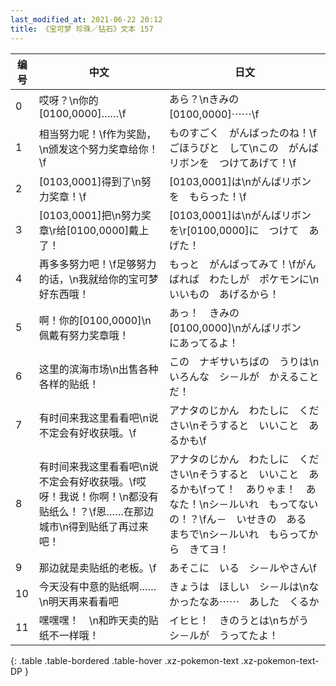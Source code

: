 ```yaml
---
last_modified_at: 2021-06-22 20:12
title: 《宝可梦 珍珠／钻石》文本 157
---
```

| 编号 | 中文 | 日文 |
| ---- | ---- | ---- |
| 0 | 哎呀？\n你的[0100,0000]……\f | あら？\nきみの　[0100,0000]⋯⋯\f |
| 1 | 相当努力呢！\f作为奖励，\n颁发这个努力奖章给你！\f | ものすごく　がんばったのね！\fごほうびと　して\nこの　がんばリボンを　つけてあげて！\f |
| 2 | [0103,0001]得到了\n努力奖章！\f | [0103,0001]は\nがんばリボンを　もらった！\f |
| 3 | [0103,0001]把\n努力奖章\r给[0100,0000]戴上了！ | [0103,0001]は\nがんばリボンを\r[0100,0000]に　つけて　あげた！ |
| 4 | 再多多努力吧！\f足够努力的话，\n我就给你的宝可梦好东西哦！ | もっと　がんばってみて！\fがんばれば　わたしが　ポケモンに\nいいもの　あげるから！ |
| 5 | 啊！你的[0100,0000]\n佩戴有努力奖章哦！ | あっ！　きみの　[0100,0000]\nがんばリボン　にあってるよ！ |
| 6 | 这里的滨海市场\n出售各种各样的贴纸！ | この　ナギサいちばの　うりは\nいろんな　シ－ルが　かえることだ！ |
| 7 | 有时间来我这里看看吧\n说不定会有好收获哦。\f | アナタのじかん　わたしに　ください\nそうすると　いいこと　あるかも\f |
| 8 | 有时间来我这里看看吧\n说不定会有好收获哦。\f哎呀！我说！你啊！\n都没有贴纸么！？\f恩……在那边城市\n得到贴纸了再过来吧！ | アナタのじかん　わたしに　ください\nそうすると　いいこと　あるかも\fって！　ありゃま！　あなた！\nシ－ルいれ　もってないの！？\fん－　いせきの　ある　まちで\nシ－ルいれ　もらってから　きてヨ！ |
| 9 | 那边就是卖贴纸的老板。\f | あそこに　いる　シ－ルやさん\f |
| 10 | 今天没有中意的贴纸啊……\n明天再来看看吧 | きょうは　ほしい　シ－ルは\nなかったなあ⋯⋯　あした　くるか |
| 11 | 嘿嘿嘿！　\n和昨天卖的贴纸不一样哦！ | イヒヒ！　きのうとは\nちがう　シ－ルが　うってたよ！ |
{: .table .table-bordered .table-hover .xz-pokemon-text .xz-pokemon-text-DP }